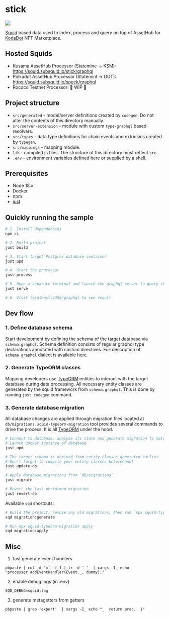 # stick

![](https://media.tenor.com/eK1dyB3TOLsAAAAC/anime-stick.gif)

[Squid](https://docs.subsquid.io) based data used to index, process and query on top of AssetHub for [KodaDot](https://kodadot.xyz) NFT Marketplace.

## Hosted Squids

* Kusama AssetHub Processor (Statemine -> KSM): https://squid.subsquid.io/stick/graphql
* Polkadot AssetHub Processor (Statemint -> DOT): https://squid.subsquid.io/speck/graphql
* Rococo Testnet Processor: 🚧 WIP 🚧

## Project structure

* `src/generated` - model/server definitions created by `codegen`. Do not alter the contents of this directory manually.
* `src/server-extension` - module with custom `type-graphql` based resolvers.
* `src/types` - data type definitions for chain events and extrinsics created by `typegen`.
* `src/mappings` - mapping module.
* `lib` - compiled js files. The structure of this directory must reflect `src`.
* `.env` - environment variables defined here or supplied by a shell.

## Prerequisites

* Node 18.x
* Docker
* npm
* [just](https://github.com/casey/just)

## Quickly running the sample

```bash
# 1. Install dependencies
npm ci

# 2. Build project
just build

# 3. Start target Postgres database container
just upd

# 4. Start the processor
just process

# 5. Open a separate terminal and launch the graphql server to query the processed data
just serve

# 6. Visit localhost:4350/graphql to see result
```

## Dev flow

### 1. Define database schema

Start development by defining the schema of the target database via `schema.graphql`.
Schema definition consists of regular graphql type declarations annotated with custom directives.
Full description of `schema.graphql` dialect is available [here](https://docs.subsquid.io/schema-file).

### 2. Generate TypeORM classes

Mapping developers use [TypeORM](https://typeorm.io) entities to interact with the target database during data processing. All necessary entity classes are generated by the squid framework from `schema.graphql`. This is done by running `just codegen` command.

### 3. Generate database migration

All database changes are applied through migration files located at `db/migrations`.
`squid-typeorm-migration` tool provides several commands to drive the process.
It is all [TypeORM](https://typeorm.io/#/migrations) under the hood.

```bash
# Connect to database, analyze its state and generate migration to match the target schema.
# Launch Docker instance of database
just upd

# The target schema is derived from entity classes generated earlier.
# Don't forget to compile your entity classes beforehand!
just update-db

# Apply database migrations from `db/migrations`
just migrate

# Revert the last performed migration
just revert-db
```

Available `sqd` shortcuts:

```bash
# Build the project, remove any old migrations, then run `npx squid-typeorm-migration generate`
sqd migration:generate

# Run npx squid-typeorm-migration apply
sqd migration:apply
```

## Misc

1. fast generate event handlers 

```
pbpaste | cut -d '=' -f 1 | tr -d ' '  | xargs -I_ echo "processor.addEventHandler(Event._, dummy);"
```

2. enable debug logs (in .env)

```
SQD_DEBUG=squid:log
```

3. generate metagetters from getters 

```
pbpaste | grep 'export'  | xargs -I_ echo "_  return proc.  }"
```

